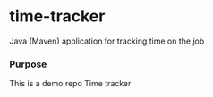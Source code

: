 # time-tracker
Java (Maven) application for tracking time on the job

### Purpose
This is a demo repo
Time tracker
